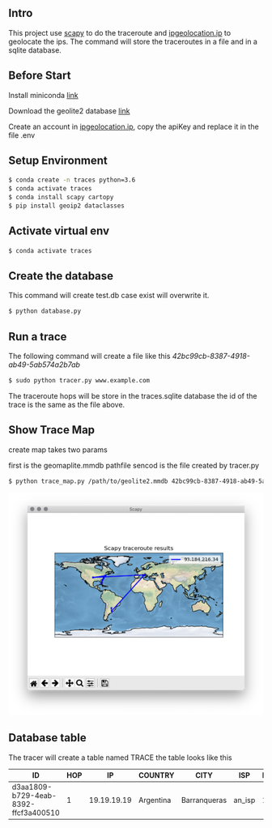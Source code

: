 ## Intro
This project use [scapy](https://scapy.net/) to do the traceroute and [ipgeolocation.ip](https://ipgeolocation.io/) to geolocate the ips.
The command will store the traceroutes in a file and in a sqlite database. 

## Before Start
Install miniconda [link](https://docs.conda.io/en/latest/miniconda.html)

Download the geolite2 database [link](https://www.maxmind.com/en/geolite2/signup)

Create an account in [ipgeolocation.ip](https://ipgeolocation.io/), copy the apiKey and replace it in the file .env
 
## Setup Environment
```bash
$ conda create -n traces python=3.6
$ conda activate traces
$ conda install scapy cartopy
$ pip install geoip2 dataclasses
```
## Activate virtual env
```bash
$ conda activate traces
```

## Create the database
This command will create test.db case exist will overwrite it.

```bash
$ python database.py
```
## Run a trace

The following command will create a file like this
*42bc99cb-8387-4918-ab49-5ab574a2b7ab*

```bash
$ sudo python tracer.py www.example.com
```
The traceroute hops will be store in the traces.sqlite database the id of the trace is the same as the file above.

## Show Trace Map
create map takes two params 

first is the geomaplite.mmdb pathfile
sencod is the file created by tracer.py

```bash
$ python trace_map.py /path/to/geolite2.mmdb 42bc99cb-8387-4918-ab49-5ab574a2b7ab
```
![Sample trace](./trace_map_sample.png)

## Database table

The tracer will create a table named TRACE the table looks like this

|ID|HOP|IP|COUNTRY|CITY|ISP| LATITUDE| LONGITUDE|DATE_CREATED|
|---|---|---|---|---|---|---|---|---|
|d3aa1809-b729-4eab-8392-ffcf3a400510|	1	|19.19.19.19	|Argentina	|Barranqueras	|an_isp	|12.12	|11.11	|2020-12-04 19:26:15.220-030|

